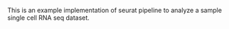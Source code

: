 This is an example implementation of seurat pipeline to analyze a sample single cell RNA seq dataset.
